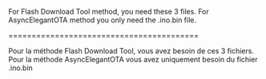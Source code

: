 For Flash Download Tool method, you need these 3 files.
For AsyncElegantOTA method you only need the .ino.bin file.

=========================================

Pour la méthode Flash Download Tool, vous avez besoin de ces 3 fichiers.
Pour la méthode AsyncElegantOTA vous avez uniquement besoin du fichier .ino.bin

